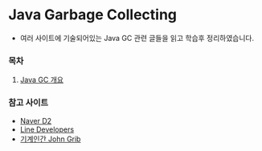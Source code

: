 # Java Garbage Collecting
* 여러 사이트에 기술되어있는 Java GC 관련 글들을 읽고 학습후 정리하였습니다.

### 목차
1. [Java GC 개요](https://github.com/JisooOh94/study/blob/master/ETC/Java%20GC/Java%20GC%20%EA%B0%9C%EC%9A%94.md)

### 참고 사이트
* [Naver D2](https://d2.naver.com/helloworld/1329)
* [Line Developers](https://engineering.linecorp.com/ko/blog/go-gc/)
* [기계인간 John Grib](thttps://johngrib.github.io/wiki/jvm-memory/)